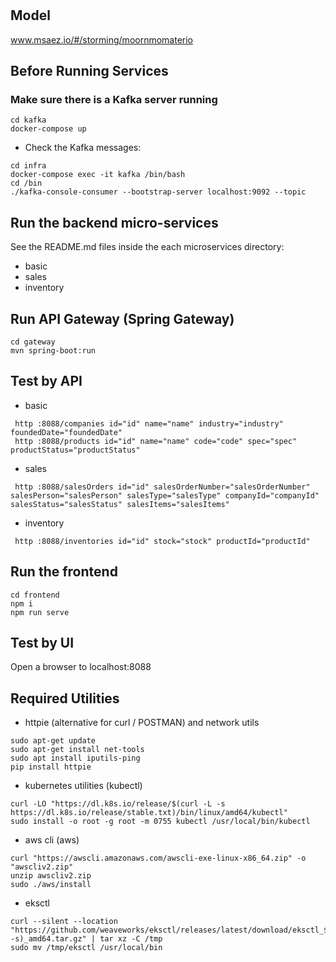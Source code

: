 # 

## Model
www.msaez.io/#/storming/moornmomaterio

## Before Running Services
### Make sure there is a Kafka server running
```
cd kafka
docker-compose up
```
- Check the Kafka messages:
```
cd infra
docker-compose exec -it kafka /bin/bash
cd /bin
./kafka-console-consumer --bootstrap-server localhost:9092 --topic
```

## Run the backend micro-services
See the README.md files inside the each microservices directory:

- basic
- sales
- inventory


## Run API Gateway (Spring Gateway)
```
cd gateway
mvn spring-boot:run
```

## Test by API
- basic
```
 http :8088/companies id="id" name="name" industry="industry" foundedDate="foundedDate" 
 http :8088/products id="id" name="name" code="code" spec="spec" productStatus="productStatus" 
```
- sales
```
 http :8088/salesOrders id="id" salesOrderNumber="salesOrderNumber" salesPerson="salesPerson" salesType="salesType" companyId="companyId" salesStatus="salesStatus" salesItems="salesItems" 
```
- inventory
```
 http :8088/inventories id="id" stock="stock" productId="productId" 
```


## Run the frontend
```
cd frontend
npm i
npm run serve
```

## Test by UI
Open a browser to localhost:8088

## Required Utilities

- httpie (alternative for curl / POSTMAN) and network utils
```
sudo apt-get update
sudo apt-get install net-tools
sudo apt install iputils-ping
pip install httpie
```

- kubernetes utilities (kubectl)
```
curl -LO "https://dl.k8s.io/release/$(curl -L -s https://dl.k8s.io/release/stable.txt)/bin/linux/amd64/kubectl"
sudo install -o root -g root -m 0755 kubectl /usr/local/bin/kubectl
```

- aws cli (aws)
```
curl "https://awscli.amazonaws.com/awscli-exe-linux-x86_64.zip" -o "awscliv2.zip"
unzip awscliv2.zip
sudo ./aws/install
```

- eksctl 
```
curl --silent --location "https://github.com/weaveworks/eksctl/releases/latest/download/eksctl_$(uname -s)_amd64.tar.gz" | tar xz -C /tmp
sudo mv /tmp/eksctl /usr/local/bin
```

